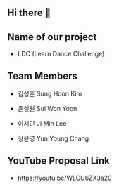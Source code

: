 ## Hi there 👋

## Name of our project

- LDC (Learn Dance Challenge)

## Team Members

- 김성훈 Sung Hoon Kim

- 윤설원 Sul Won Yoon

- 이지민 Ji Min Lee
 
- 장윤영 Yun Young Chang

## YouTube Proposal Link

- https://youtu.be/WLCU6ZX3a20

<!--

**Here are some ideas to get you started:**

🙋‍♀️ A short introduction - what is your organization all about?
🌈 Contribution guidelines - how can the community get involved?
👩‍💻 Useful resources - where can the community find your docs? Is there anything else the community should know?
🍿 Fun facts - what does your team eat for breakfast?
🧙 Remember, you can do mighty things with the power of [Markdown](https://docs.github.com/github/writing-on-github/getting-started-with-writing-and-formatting-on-github/basic-writing-and-formatting-syntax)
-->
